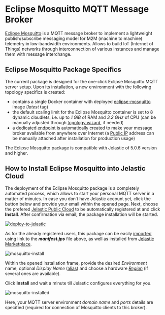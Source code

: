 # Eclipse Mosquitto MQTT Message Broker

[Eclipse Mosquitto](https://mosquitto.org/) is a MQTT message broker to implement a lightweight publish/subscribe messaging model for M2M (machine to machine) telemetry in low-bandwidth environments. Allows to build IoT (Internet of Things) networks through interconnection of various instances and manage them with message interchange. 

## Eclipse Mosquitto Package Specifics

The current package is designed for the one-click Eclipse Mosquitto MQTT server setup. Upon its installation, a new environment with the following topology specifics is created: 
* contains a single Docker container with deployed [eclipse-mosquitto](https://hub.docker.com/r/_/eclipse-mosquitto/) image (_latest_ tag)
* the default scaling limit for the Eclipse Mosquitto container is set to 8 dynamic cloudlets, i.e. up to _1 GiB_ of RAM and _3.2 GHz_ of CPU (can be manually adjusted through [topology wizard](https://docs.jelastic.com/setting-up-environment), if needed)
* a dedicated [endpoint](https://docs.jelastic.com/endpoints) is automatically created to make your message broker available from anywhere over Internet (a  [Public IP](https://docs.jelastic.com/public-ipv4) address can be manually attached after installation for production usage)

The Eclipse Mosquitto package is compatible with Jelastic of 5.0.6 version and higher.

## How to Install Eclipse Mosquitto into Jelastic Cloud

The deployment of the Eclipse Mosquitto package is a completely automated process, which allows to start your personal MQTT server in a matter of minutes. In case you don’t have Jelastic account yet, click the button below and provide your email within the opened page. Next, choose the prefered [Jelastic Public Cloud](https://jelastic.cloud/) to be automatically registered at and click **Install**. After confirmation via email, the package installation will be started.

[![deploy-to-jelastic](images/deploy-to-jelastic.png)](https://jelastic.com/install-application/?manifest=https://raw.githubusercontent.com/jelastic-jps/mosquitto/master/manifest.jps)

As for the already registered users, this package can be easily [imported](https://docs.jelastic.com/environment-import) using link to the _**manifest.jps**_ file above, as well as installed from [Jelastic Marketplace](https://docs.jelastic.com/marketplace).

![mosquitto-install](images/mosquitto-install.png)

Within the opened installation frame, provide the desired _Environment_ name, optional _Display Name_ ([alias](https://docs.jelastic.com/environment-aliases)) and choose a hardware _[Region](https://docs.jelastic.com/environment-regions)_ (if several ones are available).

Click **Install** and wait a minute till Jelastic configures everything for you.

![mosquitto-installed](images/mosquitto-installed.png)

Here, your MQTT server environment _domain name_ and _ports_ details are specified (required for connection of Mosquitto clients to this broker).
